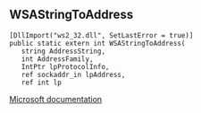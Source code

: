 ## WSAStringToAddress

```
[DllImport("ws2_32.dll", SetLastError = true)]
public static extern int WSAStringToAddress(
   string AddressString,
   int AddressFamily,
   IntPtr lpProtocolInfo,
   ref sockaddr_in lpAddress,
   ref int lp
```

[Microsoft documentation](https://docs.microsoft.com/en-us/windows/win32/api/ws2tcpip/nf-ws2tcpip-wsastringtoaddressa)
